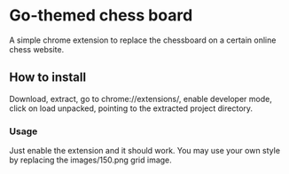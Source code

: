 # Go-themed chess board

A simple chrome extension to replace the chessboard on a certain online chess website.

## How to install

Download, extract, go to chrome://extensions/, enable developer mode, click on load unpacked, pointing to the extracted project directory.

### Usage

Just enable the extension and it should work. You may use your own style by replacing the images/150.png grid image.
